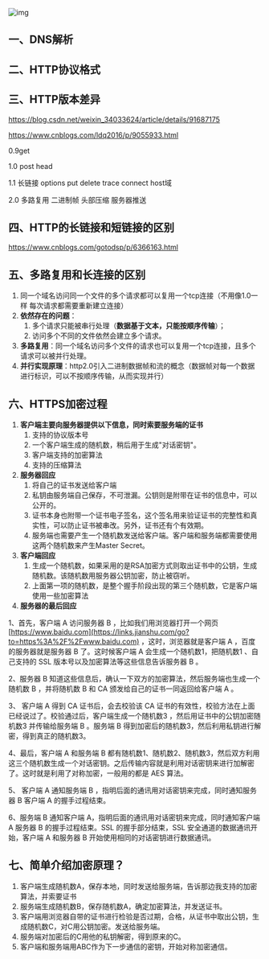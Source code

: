 ![img](https://imgconvert.csdnimg.cn/aHR0cHM6Ly91c2VyLWdvbGQtY2RuLnhpdHUuaW8vMjAxOC81LzgvMTYzM2VhZDMxNmQwNzcxMw?x-oss-process=image/format,png)

## 一、DNS解析



## 二、HTTP协议格式



## 三、HTTP版本差异

https://blog.csdn.net/weixin_34033624/article/details/91687175

https://www.cnblogs.com/ldq2016/p/9055933.html

0.9get 

1.0 post head 

1.1 长链接  options put delete trace connect     host域 

2.0 多路复用 二进制帧 头部压缩 服务器推送

## 四、HTTP的长链接和短链接的区别

https://www.cnblogs.com/gotodsp/p/6366163.html

## 五、多路复用和长连接的区别

1. 同一个域名访问同一个文件的多个请求都可以复用一个tcp连接（不用像1.0一样 每次请求都需要重新建立连接）
2. **依然存在的问题**：
   1. 多个请求只能被串行处理（**数据基于文本，只能按顺序传输**）；
   2. 访问多个不同的文件依然会建立多个请求。
3. **多路复用**：同一个域名访问多个文件的请求也可以复用一个tcp连接，且多个请求可以被并行处理。
4. **并行实现原理**：http2.0引入二进制数据帧和流的概念（数据帧对每一个数据进行标识，可以不按顺序传输，从而实现并行）

## 六、HTTPS加密过程

1. **客户端主要向服务器提供以下信息，同时索要服务端的证书**
   1. 支持的协议版本号
   2. 一个客户端生成的随机数，稍后用于生成"对话密钥"。
   3. 客户端支持的加密算法
   4. 支持的压缩算法
2. **服务器回应**
   1. 将自己的证书发送给客户端
   2. 私钥由服务端自己保存，不可泄漏。公钥则是附带在证书的信息中，可以公开的。
   3. 证书本身也附带一个证书电子签名，这个签名用来验证证书的完整性和真实性，可以防止证书被串改。另外，证书还有个有效期。
   4. 服务端也需要产生一个随机数发送给客户端。客户端和服务端都需要使用这两个随机数来产生Master Secret。
3. **客户端回应** 
   1. 生成一个随机数，如果采用的是RSA加密方式则取出证书中的公钥，生成随机数。该随机数用服务器公钥加密，防止被窃听。
   2. 上面第一项的随机数，是整个握手阶段出现的第三个随机数，它是客户端使用一些加密算法
4. **服务器的最后回应**



1、首先，客户端 A 访问服务器 B ，比如我们用浏览器打开一个网页 [https://www.baidu.com](https://links.jianshu.com/go?to=https%3A%2F%2Fwww.baidu.com) ，这时，浏览器就是客户端 A ，百度的服务器就是服务器 B 了。这时候客户端 A 会生成一个随机数1，把随机数1 、自己支持的 SSL 版本号以及加密算法等这些信息告诉服务器 B 。

2、服务器 B 知道这些信息后，确认一下双方的加密算法，然后服务端也生成一个随机数 B ，并将随机数 B 和 CA 颁发给自己的证书一同返回给客户端 A 。

3、 客户端 A 得到 CA 证书后，会去校验该 CA 证书的有效性，校验方法在上面已经说过了。校验通过后，客户端生成一个随机数3 ，然后用证书中的公钥加密随机数3 并传输给服务端 B 。服务端 B 得到加密后的随机数3，然后利用私钥进行解密，得到真正的随机数3。

4、最后，客户端 A 和服务端 B 都有随机数1、随机数2、随机数3，然后双方利用这三个随机数生成一个对话密钥。之后传输内容就是利用对话密钥来进行加解密了。这时就是利用了对称加密，一般用的都是 AES 算法。

5、 客户端 A 通知服务端 B ，指明后面的通讯用对话密钥来完成，同时通知服务器 B 客户端 A 的握手过程结束。

6、服务端 B 通知客户端 A，指明后面的通讯用对话密钥来完成，同时通知客户端 A 服务器 B 的握手过程结束。SSL 的握手部分结束，SSL 安全通道的数据通讯开始，客户端 A 和服务器 B 开始使用相同的对话密钥进行数据通讯。

## 七、简单介绍加密原理？

1. 客户端生成随机数A，保存本地，同时发送给服务端，告诉那边我支持的加密算法，并索要证书
2. 服务端生成随机数B，保存随机数A，确定加密算法，并发送证书。
3. 客户端用浏览器自带的证书进行检验是否过期，合格，从证书中取出公钥，生成随机数C，对C用公钥加密。发送给服务端。
4. 服务端对加密后的C用他的私钥解密，得到原来的C。
5. 客户端和服务端用ABC作为下一步通信的密钥，开始对称加密通信。